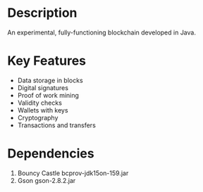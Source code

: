 # Description
 
An experimental, fully-functioning blockchain developed in Java.

# Key Features
- Data storage in blocks
- Digital signatures
- Proof of work mining
- Validity checks
- Wallets with keys
- Cryptography
- Transactions and transfers

# Dependencies
1) Bouncy Castle bcprov-jdk15on-159.jar
2) Gson gson-2.8.2.jar
